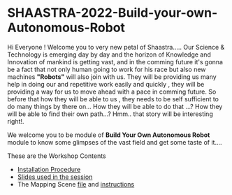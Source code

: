 # SHAASTRA-2022-Build-your-own-Autonomous-Robot


Hi Everyone !
Welcome you to very new petal of Shaastra.....
Our Science & Technology is emerging day by day and the horizon of Knowledge and Innovation of mankind is getting vast, and in the comming future it's gonna be a fact that not only human going to work for his race but also new machines **"Robots"** will also join with us. They will be providing us many help in doing our and repetitive work easily and quickly , they will be providing a way for us to move ahead with a pace in comming future. So before that how they will be able to us , they needs to be self sufficient to do many things by there on... How they will be able to do that ...? How they will be able to find their own path...? 
Hmm.. that story will be interesting right!.

We welcome you to be module of **Build Your Own Autonomous Robot** module to know some glimpses of the vast field and get some taste of it....

These are the Workshop Contents
- [Installation Procedure](https://github.com/Sreehari1709/SHAASTRA-2022-Build-your-own-Autonomous-Robot/blob/master/Installation%20of%20Softwares.md)
- [Slides used in the session]()
- The Mapping Scene [file](https://github.com/Sreehari1709/SHAASTRA-2022-Build-your-own-Autonomous-Robot/blob/master/Mapping_Shaastra.ttt) and [instructions](https://github.com/Sreehari1709/SHAASTRA-2022-Build-your-own-Autonomous-Robot/blob/master/Mapping_scene_instruction.md)
